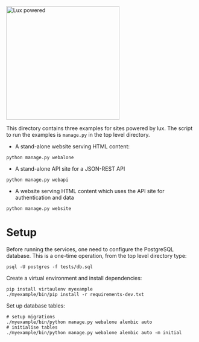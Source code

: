 <img src="https://assets.quantmind.com/logos/lux/lux-powered.png" alt="Lux powered" width=300>

This directory contains three examples for sites powered by lux. The script to
run the examples is ``manage.py`` in the top level directory.

* A stand-alone website serving HTML content:
```
python manage.py webalone
```
* A stand-alone API site for a JSON-REST API
```
python manage.py webapi
```
* A website serving HTML content which uses the API site for authentication and data
```
python manage.py website
```

# Setup

Before running the services, one need to configure the PostgreSQL database.
This is a one-time operation, from the top level directory type:
```
psql -U postgres -f tests/db.sql
```

Create a virtual environment and install dependencies:
```
pip install virtaulenv myexample
./myexample/bin/pip install -r requirements-dev.txt
```

Set up database tables:
```
# setup migrations
./myexample/bin/python manage.py webalone alembic auto
# initialise tables
./myexample/bin/python manage.py webalone alembic auto -m initial
```
